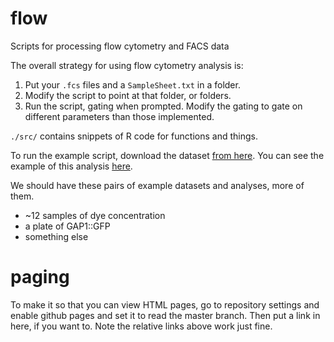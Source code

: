 # flow

Scripts for processing flow cytometry and FACS data

The overall strategy for using flow cytometry analysis is:

1. Put your `.fcs` files and a `SampleSheet.txt` in a folder.
2. Modify the script to point at that folder, or folders.
3. Run the script, gating when prompted. Modify the gating to gate
   on different parameters than those implemented.

`./src/` contains snippets of R code for functions and things.

To run the example script, download the dataset 
[from here](https://osf.io/ka5xx/).
You can see the example of this analysis 
[here](docs/Gresham_Lab_Flow_Cytometry_Analysis.html).

We should have these pairs of example datasets and analyses, more of
them. 

- ~12 samples of dye concentration
- a plate of GAP1::GFP
- something else

# paging

To make it so that you can view HTML pages, go to repository
settings and enable github pages and set it to read the master 
branch. Then put a link in here, if you want to. Note the relative
links above work just fine.

